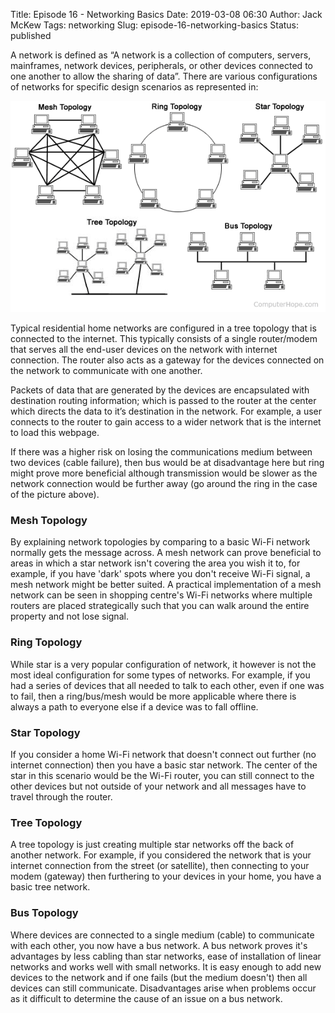 Title: Episode 16 - Networking Basics
Date: 2019-03-08 06:30
Author: Jack McKew
Tags: networking
Slug: episode-16-networking-basics
Status: published

A network is defined as “A network is a collection of computers, servers, mainframes, network devices, peripherals, or other devices connected to one another to allow the sharing of data”. There are various configurations of networks for specific design scenarios as represented in:

![network_topologies](..\img\episode-16-networking-basics\nettopo.gif)

Typical residential home networks are configured in a tree topology that is connected to the internet. This typically consists of a single router/modem that serves all the end-user devices on the network with internet connection. The router also acts as a gateway for the devices connected on the network to communicate with one another.

Packets of data that are generated by the devices are encapsulated with destination routing information; which is passed to the router at the center which directs the data to it’s destination in the network. For example, a user connects to the router to gain access to a wider network that is the internet to load this webpage.

If there was a higher risk on losing the communications medium between two devices (cable failure), then bus would be at disadvantage here but ring might prove more beneficial although transmission would be slower as the network connection would be further away (go around the ring in the case of the picture above).

### Mesh Topology

By explaining network topologies by comparing to a basic Wi-Fi network normally gets the message across. A mesh network can prove beneficial to areas in which a star network isn't covering the area you wish it to, for example, if you have 'dark' spots where you don't receive Wi-Fi signal, a mesh network might be better suited. A practical implementation of a mesh network can be seen in shopping centre's Wi-Fi networks where multiple routers are placed strategically such that you can walk around the entire property and not lose signal.

### Ring Topology

While star is a very popular configuration of network, it however is not the most ideal configuration for some types of networks. For example, if you had a series of devices that all needed to talk to each other, even if one was to fail, then a ring/bus/mesh would be more applicable where there is always a path to everyone else if a device was to fall offline.

### Star Topology

If you consider a home Wi-Fi network that doesn't connect out further (no internet connection) then you have a basic star network. The center of the star in this scenario would be the Wi-Fi router, you can still connect to the other devices but not outside of your network and all messages have to travel through the router.

### Tree Topology

A tree topology is just creating multiple star networks off the back of another network. For example, if you considered the network that is your internet connection from the street (or satellite), then connecting to your modem (gateway) then furthering to your devices in your home, you have a basic tree network.

### Bus Topology

Where devices are connected to a single medium (cable) to communicate with each other, you now have a bus network. A bus network proves it's advantages by less cabling than star networks, ease of installation of linear networks and works well with small networks. It is easy enough to add new devices to the network and if one fails (but the medium doesn't) then all devices can still communicate. Disadvantages arise when problems occur as it difficult to determine the cause of an issue on a bus network.

